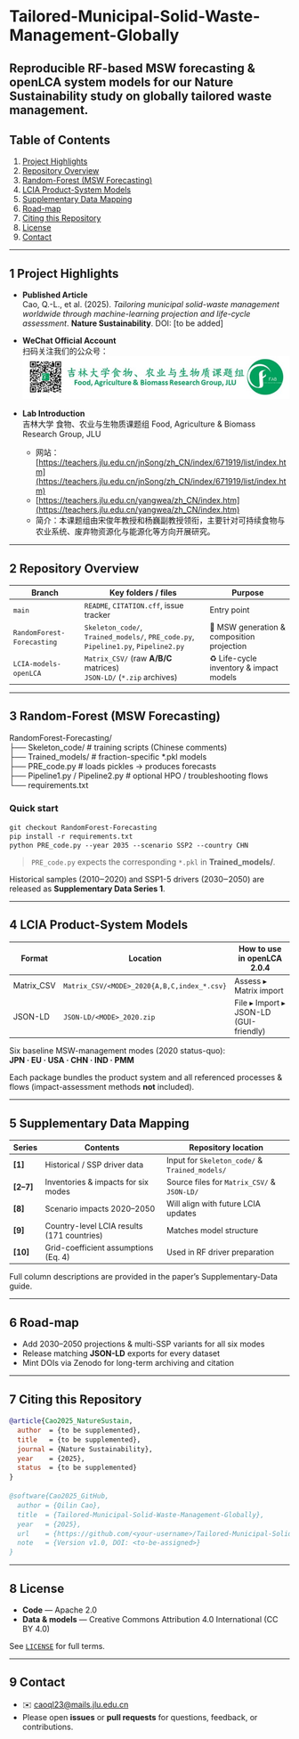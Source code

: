 # Tailored-Municipal-Solid-Waste-Management-Globally
Reproducible RF-based MSW forecasting & openLCA system models for our Nature Sustainability study on globally tailored waste management.
---

## Table of Contents
1. [Project Highlights](#1-project-highlights)
2. [Repository Overview](#2-repository-overview)
3. [Random-Forest (MSW Forecasting)](#3-random-forest-msw-forecasting)
4. [LCIA Product-System Models](#4-lcia-product-system-models)
5. [Supplementary Data Mapping](#5-supplementary-data-mapping)
6. [Road-map](#6-road-map)
7. [Citing this Repository](#7-citing-this-repository)
8. [License](#8-license)
9. [Contact](#9-contact)

---

## 1 Project Highlights

- **Published Article**  
  Cao, Q.-L., et al. (2025). *Tailoring municipal solid-waste management worldwide through machine-learning projection and life-cycle assessment*. **Nature Sustainability**. DOI: [to be added]  

- **WeChat Official Account**  
  扫码关注我们的公众号：  
  ![WeChat Official Account QR](docs/images/wechat_qr.jpg)

- **Lab Introduction**  
  吉林大学 食物、农业与生物质课题组
  Food, Agriculture & Biomass Research Group, JLU  
  - 网站：[https://teachers.jlu.edu.cn/jnSong/zh_CN/index/671919/list/index.htm](https://teachers.jlu.edu.cn/jnSong/zh_CN/index/671919/list/index.htm)
  - [https://teachers.jlu.edu.cn/yangwea/zh_CN/index.htm](https://teachers.jlu.edu.cn/yangwea/zh_CN/index.htm)
  - 简介：本课题组由宋俊年教授和杨巍副教授领衔，主要针对可持续食物与农业系统、废弃物资源化与能源化等方向开展研究。  

---

## 2 Repository Overview
| Branch | Key folders / files | Purpose |
|--------|---------------------|---------|
| `main` | `README`, `CITATION.cff`, issue tracker | Entry point |
| `RandomForest-Forecasting` | `Skeleton_code/`, `Trained_models/`, `PRE_code.py`, `Pipeline1.py`, `Pipeline2.py` | 🔮 MSW generation & composition projection |
| `LCIA-models-openLCA` | `Matrix_CSV/` (raw **A/B/C** matrices) <br> `JSON-LD/` (`*.zip` archives) | ♻️ Life-cycle inventory & impact models |

---

## 3 Random-Forest (MSW Forecasting)

RandomForest-Forecasting/  
├── Skeleton_code/            # training scripts (Chinese comments)  
├── Trained_models/           # fraction-specific *.pkl models  
├── PRE_code.py               # loads pickles → produces forecasts  
├── Pipeline1.py / Pipeline2.py   # optional HPO / troubleshooting flows  
└── requirements.txt  

### Quick start  
    git checkout RandomForest-Forecasting  
    pip install -r requirements.txt  
    python PRE_code.py --year 2035 --scenario SSP2 --country CHN  

> `PRE_code.py` expects the corresponding `*.pkl` in **Trained_models/**.  

Historical samples (2010‒2020) and SSP1-5 drivers (2030‒2050) are released as **Supplementary Data Series 1**.

---

## 4 LCIA Product-System Models

Format      | Location                                    | How to use in openLCA 2.0.4  
----------- | ------------------------------------------- | -----------------------------  
Matrix_CSV  | `Matrix_CSV/<MODE>_2020{A,B,C,index_*.csv}` | Assess ▸ Matrix import  
JSON-LD     | `JSON-LD/<MODE>_2020.zip`                  | File ▸ Import ▸ JSON-LD (GUI-friendly)  

Six baseline MSW-management modes (2020 status-quo):  
**JPN · EU · USA · CHN · IND · PMM**  

Each package bundles the product system and all referenced processes & flows (impact-assessment methods **not** included).

---

## 5 Supplementary Data Mapping

Series  | Contents                                      | Repository location  
------- | --------------------------------------------- | --------------------  
**[1]** | Historical / SSP driver data                  | Input for `Skeleton_code/` & `Trained_models/`  
**[2–7]** | Inventories & impacts for six modes           | Source files for `Matrix_CSV/` & `JSON-LD/`  
**[8]** | Scenario impacts 2020–2050                    | Will align with future LCIA updates  
**[9]** | Country-level LCIA results (171 countries)     | Matches model structure  
**[10]** | Grid-coefficient assumptions (Eq. 4)          | Used in RF driver preparation  

Full column descriptions are provided in the paper’s Supplementary-Data guide.

---

## 6 Road-map

- Add 2030–2050 projections & multi-SSP variants for all six modes  
- Release matching **JSON-LD** exports for every dataset  
- Mint DOIs via Zenodo for long-term archiving and citation  

---

## 7 Citing this Repository

```bibtex
@article{Cao2025_NatureSustain,
  author  = {to be supplemented},
  title   = {to be supplemented},
  journal = {Nature Sustainability},
  year    = {2025},
  status  = {to be supplemented}
}

@software{Cao2025_GitHub,
  author = {Qilin Cao},
  title  = {Tailored-Municipal-Solid-Waste-Management-Globally},
  year   = {2025},
  url    = {https://github.com/<your-username>/Tailored-Municipal-Solid-Waste-Management-Globally},
  note   = {Version v1.0, DOI: <to-be-assigned>}
}
```

---

## 8 License

- **Code** — Apache 2.0  
- **Data & models** — Creative Commons Attribution 4.0 International (CC BY 4.0)  

See [`LICENSE`](LICENSE) for full terms.

---

## 9 Contact

- ✉️ <caoql23@mails.jlu.edu.cn> 
- Please open **issues** or **pull requests** for questions, feedback, or contributions.
